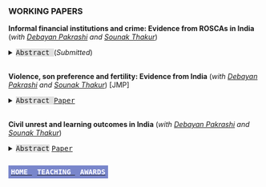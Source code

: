 ### WORKING PAPERS
**Informal financial institutions and crime: Evidence from ROSCAs in India**  (*with [Debayan Pakrashi](https://www.debayanpakrashi.com/) and [Sounak Thakur](https:www.sites.google.com/view/sounakthakur)*)
<details>    
<summary><kbd style="background-color: #e0e0e0"> Abstract </kbd> (<em>Submitted</em>) </summary>
<div class="panel" style="background-color: #F1F1F1; color: #666; padding: 10px;"> 
We investigate the impact of access to informal finance on crime in India. Using within-household variation in membership in a popular informal financial institution (Rotating Savings and Credit Associations (ROSCAs)) in a nationally representative panel of households, we find that membership is associated with a higher probability of victimization in property crimes and heightened perception of the incidence of crimes against women in the neighborhood. This is plausibly driven by the “loot effect”: ROSCAs lead to more household assets, thus making members more attractive targets. Moreover, ROSCAs also lead to greater mobility for women and increases their chance of participating in the labor market. </div>
</details><br>

**Violence, son preference and fertility: Evidence from India** (*with [Debayan Pakrashi](https://www.debayanpakrashi.com/) and [Sounak Thakur](https:www.sites.google.com/view/sounakthakur)*) [JMP]
<details>
  <summary><kbd style="background-color: #e0e0e0"> Abstract </kbd> <kbd><a href="https://papers.ssrn.com/sol3/papers.cfm?abstract_id=4541204">Paper</a></kbd></summary>
<div class="panel" style="background-color: #F1F1F1; color: #666; padding: 10px;"> 
Human behavior is influenced by both biology and social norms. Natural selection favors an increase in the ratio of females to males in times of adversity (war, food shortage, etc.). Is it possible that natural selection may be counteracted by social norms? We present novel evidence from Punjab — an Indian state with intense son-preferring norms rooted in culture. We find that exposure to a violent insurgency (1978-93) leaves the overall sex ratio unchanged and intensifies son-biased fertility stopping behaviors. Since most casualties are male, our results are consistent with exposed parents demanding more sons due to a replacement motive. </div>
</details><br>
 
**Civil unrest and learning outcomes in India** (*with [Debayan Pakrashi](https://www.debayanpakrashi.com/) and [Sounak Thakur](https:www.sites.google.com/view/sounakthakur)*)
<details>
<summary><kbd style="background-color: #e0e0e0"> Abstract</kbd> <kbd><a href="https://papers.ssrn.com/sol3/papers.cfm?abstract_id=4541178">Paper</a></kbd></summary>
<div class="panel" style="background-color: #F1F1F1; color: #666; padding: 10px;"> 
We study the effect of civil unrest on learning outcomes of schoolgoing children. The context of the study is the Indian province of Jammu and Kashmir, a part of which (namely, the Kashmir valley) witnessed a sudden intensification in violence in 2010. We exploit this plausibly exogenous intensification in a difference-in-differences framework. Exposed children perform poorly on a basic (grade 2-3 level) literacy and numeracy test as compared to their non-exposed counterparts. The effects are fairly substantial in magnitude (about 0.54 σ and 0.37 σ for language and math, respectively), and persist for at least 2 years. All exposed students, including those in higher classes (grades 6-8 and 9-12), are affected. We provide suggestive evidence that reduced school quality and increased psychological stress amongst students may drive these results. </div>
</details>
<br/>

**[<kbd style="background-color: #7986cb; color: #ffffff; font-size:1em; padding: 5px; align: right;"> HOME </kbd>](README.md)**  **[<kbd style="background-color: #7986cb; color: #ffffff; font-size:1em; padding: 5px; align: right;"> TEACHING </kbd>](teaching.md)**  **[<kbd style="background-color: #7986cb; color: #ffffff; font-size:1em; padding: 5px; align: right;"> AWARDS </kbd>](awards.md)**
